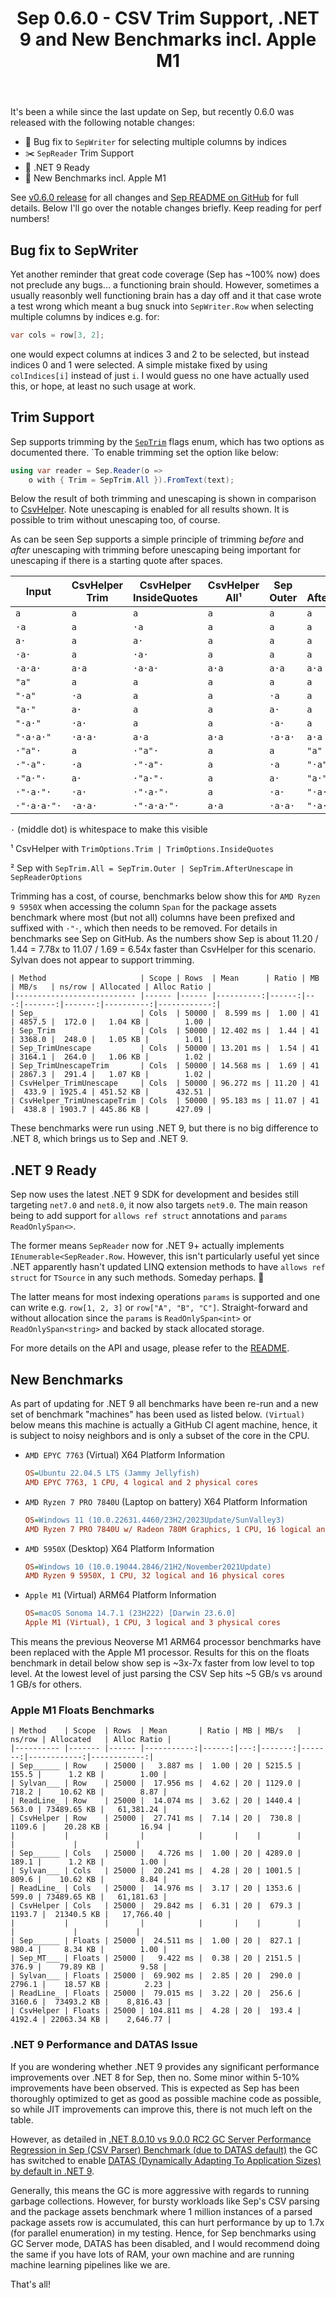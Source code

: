 ﻿---
layout: post
title: Sep 0.6.0 - CSV Trim Support, .NET 9 and New Benchmarks incl. Apple M1
---

It's been a while since the last update on Sep, but recently 0.6.0 was released
with the following notable changes:

* 🐛 Bug fix to `SepWriter` for selecting multiple columns by indices
* ✂️ `SepReader` Trim Support
* 🤖 .NET 9 Ready
* 🚀 New Benchmarks incl. Apple M1

See [v0.6.0 release](https://github.com/nietras/Sep/releases/tag/v0.6.0) for all
changes and [Sep README on GitHub](https://github.com/nietras/Sep) for full
details. Below I'll go over the notable changes briefly. Keep reading for perf
numbers!

## Bug fix to SepWriter

Yet another reminder that great code coverage (Sep has ~100% now) does not
preclude any bugs... a functioning brain should. However, sometimes a usually
reasonbly well functioning brain has a day off and it that case wrote a test
wrong which meant a bug snuck into `SepWriter.Row` when selecting multiple
columns by indices e.g. for:

```csharp
var cols = row[3, 2];
```

one would expect columns at indices 3 and 2 to be selected, but instead indices
0 and 1 were selected. A simple mistake fixed by using `colIndices[i]` instead
of just `i`. I would guess no one have actually used this, or hope, at least no
such usage at work.

## Trim Support

Sep supports trimming by the
[`SepTrim`](https://github.com/nietras/Sep/tree/main/src/Sep/SepTrim.cs) flags
enum, which has two options as documented there. `To enable trimming set the
option like below:

```csharp
using var reader = Sep.Reader(o => 
    o with { Trim = SepTrim.All }).FromText(text);
```

Below the result of both trimming and unescaping is shown in comparison to
[CsvHelper](https://joshclose.github.io/CsvHelper/). Note unescaping is enabled
for all results shown. It is possible to trim without unescaping too, of course.

As can be seen Sep supports a simple principle of trimming *before* and *after*
unescaping with trimming before unescaping being important for unescaping if
there is a starting quote after spaces.

| Input | CsvHelper Trim | CsvHelper InsideQuotes | CsvHelper All¹ | Sep Outer | Sep AfterUnescape | Sep All² |
|-|-|-|-|-|-|-|
| `a` | `a` | `a` | `a` | `a` | `a` | `a` |
| `·a` | `a` | `·a` | `a` | `a` | `a` | `a` |
| `a·` | `a` | `a·` | `a` | `a` | `a` | `a` |
| `·a·` | `a` | `·a·` | `a` | `a` | `a` | `a` |
| `·a·a·` | `a·a` | `·a·a·` | `a·a` | `a·a` | `a·a` | `a·a` |
| `"a"` | `a` | `a` | `a` | `a` | `a` | `a` |
| `"·a"` | `·a` | `a` | `a` | `·a` | `a` | `a` |
| `"a·"` | `a·` | `a` | `a` | `a·` | `a` | `a` |
| `"·a·"` | `·a·` | `a` | `a` | `·a·` | `a` | `a` |
| `"·a·a·"` | `·a·a·` | `a·a` | `a·a` | `·a·a·` | `a·a` | `a·a` |
| `·"a"·` | `a` | `·"a"·` | `a` | `a` | `"a"` | `a` |
| `·"·a"·` | `·a` | `·"·a"·` | `a` | `·a` | `"·a"` | `a` |
| `·"a·"·` | `a·` | `·"a·"·` | `a` | `a·` | `"a·"` | `a` |
| `·"·a·"·` | `·a·` | `·"·a·"·` | `a` | `·a·` | `"·a·"` | `a` |
| `·"·a·a·"·` | `·a·a·` | `·"·a·a·"·` | `a·a` | `·a·a·` | `"·a·a·"` | `a·a` |

`·` (middle dot) is whitespace to make this visible

¹ CsvHelper with `TrimOptions.Trim | TrimOptions.InsideQuotes`

² Sep with `SepTrim.All = SepTrim.Outer | SepTrim.AfterUnescape` in
`SepReaderOptions`

Trimming has a cost, of course, benchmarks below show this for `AMD Ryzen 9
5950X` when accessing the column `Span` for the package assets benchmark where
most (but not all) columns have been prefixed and suffixed with `·"·`, which
then needs to be removed. For details in benchmarks see Sep on GitHub. As the
numbers show Sep is about 11.20 / 1.44 = 7.78x to 11.07 / 1.69 = 6.54x faster
than CsvHelper for this scenario. Sylvan does not appear to support trimming.

```
| Method                     | Scope | Rows  | Mean      | Ratio | MB | MB/s   | ns/row | Allocated | Alloc Ratio |
|--------------------------- |------ |------ |----------:|------:|---:|-------:|-------:|----------:|------------:|
| Sep_                       | Cols  | 50000 |  8.599 ms |  1.00 | 41 | 4857.5 |  172.0 |   1.04 KB |        1.00 |
| Sep_Trim                   | Cols  | 50000 | 12.402 ms |  1.44 | 41 | 3368.0 |  248.0 |   1.05 KB |        1.01 |
| Sep_TrimUnescape           | Cols  | 50000 | 13.201 ms |  1.54 | 41 | 3164.1 |  264.0 |   1.06 KB |        1.02 |
| Sep_TrimUnescapeTrim       | Cols  | 50000 | 14.568 ms |  1.69 | 41 | 2867.3 |  291.4 |   1.07 KB |        1.02 |
| CsvHelper_TrimUnescape     | Cols  | 50000 | 96.272 ms | 11.20 | 41 |  433.9 | 1925.4 | 451.52 KB |      432.51 |
| CsvHelper_TrimUnescapeTrim | Cols  | 50000 | 95.183 ms | 11.07 | 41 |  438.8 | 1903.7 | 445.86 KB |      427.09 |
```

These benchmarks were run using .NET 9, but there is no big difference to .NET
8, which brings us to Sep and .NET 9.

## .NET 9 Ready

Sep now uses the latest .NET 9 SDK for development and besides still targeting
`net7.0` and `net8.0`, it now also targets `net9.0`. The main reason being to
add support for `allows ref struct` annotations and `params ReadOnlySpan<>`. 

The former means `SepReader` now for .NET 9+ actually implements
`IEnumerable<SepReader.Row`. However, this isn't particularly useful yet since
.NET apparently hasn't updated LINQ extension methods to have `allows ref
struct` for `TSource` in any such methods. Someday perhaps. 🤷‍

The latter means for most indexing operations `params` is supported and one can
write e.g. `row[1, 2, 3]` or `row["A", "B", "C"]`. Straight-forward and without
allocation since the `params` is `ReadOnlySpan<int>` or `ReadOnlySpan<string>`
and backed by stack allocated storage.

For more details on the API and usage, please refer to the
[README](https://github.com/nietras/Sep).

## New Benchmarks

As part of updating for .NET 9 all benchmarks have been re-run and a new set of
benchmark "machines" has been used as listed below. `(Virtual)` below means this
machine is actually a GitHub CI agent machine, hence, it is subject to noisy
neighbors and is only a subset of the core in the CPU.

* `AMD EPYC 7763` (Virtual) X64 Platform Information
  ```ini
  OS=Ubuntu 22.04.5 LTS (Jammy Jellyfish)
  AMD EPYC 7763, 1 CPU, 4 logical and 2 physical cores
  ```
* `AMD Ryzen 7 PRO 7840U` (Laptop on battery) X64 Platform Information
  ```ini
  OS=Windows 11 (10.0.22631.4460/23H2/2023Update/SunValley3)
  AMD Ryzen 7 PRO 7840U w/ Radeon 780M Graphics, 1 CPU, 16 logical and 8 physical cores
  ```
* `AMD 5950X` (Desktop) X64 Platform Information
  ```ini
  OS=Windows 10 (10.0.19044.2846/21H2/November2021Update)
  AMD Ryzen 9 5950X, 1 CPU, 32 logical and 16 physical cores
  ```
* `Apple M1` (Virtual) ARM64 Platform Information
  ```ini
  OS=macOS Sonoma 14.7.1 (23H222) [Darwin 23.6.0]
  Apple M1 (Virtual), 1 CPU, 3 logical and 3 physical cores
  ```

This means the previous Neoverse M1 ARM64 processor benchmarks have been
replaced with the Apple M1 processor. Results for this on the floats benchmark
in detail below show sep is ~3x-7x faster from low level to top level. At the
lowest level of just parsing the CSV Sep hits ~5 GB/s vs around 1 GB/s for
others.

### Apple M1 Floats Benchmarks
```
| Method    | Scope  | Rows  | Mean       | Ratio | MB | MB/s   | ns/row | Allocated   | Alloc Ratio |
|---------- |------- |------ |-----------:|------:|---:|-------:|-------:|------------:|------------:|
| Sep______ | Row    | 25000 |   3.887 ms |  1.00 | 20 | 5215.5 |  155.5 |      1.2 KB |        1.00 |
| Sylvan___ | Row    | 25000 |  17.956 ms |  4.62 | 20 | 1129.0 |  718.2 |    10.62 KB |        8.87 |
| ReadLine_ | Row    | 25000 |  14.074 ms |  3.62 | 20 | 1440.4 |  563.0 | 73489.65 KB |   61,381.24 |
| CsvHelper | Row    | 25000 |  27.741 ms |  7.14 | 20 |  730.8 | 1109.6 |    20.28 KB |       16.94 |
|           |        |       |            |       |    |        |        |             |             |
| Sep______ | Cols   | 25000 |   4.726 ms |  1.00 | 20 | 4289.0 |  189.1 |      1.2 KB |        1.00 |
| Sylvan___ | Cols   | 25000 |  20.241 ms |  4.28 | 20 | 1001.5 |  809.6 |    10.62 KB |        8.84 |
| ReadLine_ | Cols   | 25000 |  14.976 ms |  3.17 | 20 | 1353.6 |  599.0 | 73489.65 KB |   61,181.63 |
| CsvHelper | Cols   | 25000 |  29.842 ms |  6.31 | 20 |  679.3 | 1193.7 |  21340.5 KB |   17,766.40 |
|           |        |       |            |       |    |        |        |             |             |
| Sep______ | Floats | 25000 |  24.511 ms |  1.00 | 20 |  827.1 |  980.4 |     8.34 KB |        1.00 |
| Sep_MT___ | Floats | 25000 |   9.422 ms |  0.38 | 20 | 2151.5 |  376.9 |    79.89 KB |        9.58 |
| Sylvan___ | Floats | 25000 |  69.902 ms |  2.85 | 20 |  290.0 | 2796.1 |    18.57 KB |        2.23 |
| ReadLine_ | Floats | 25000 |  79.015 ms |  3.22 | 20 |  256.6 | 3160.6 |  73493.2 KB |    8,816.43 |
| CsvHelper | Floats | 25000 | 104.811 ms |  4.28 | 20 |  193.4 | 4192.4 | 22063.34 KB |    2,646.77 |
```

### .NET 9 Performance and DATAS Issue

If you are wondering whether .NET 9 provides any significant performance
improvements over .NET 8 for Sep, then no. Some minor within 5-10% improvements
have been observed. This is expected as Sep has been thoroughly optimized to get
as good as possible machine code as possible, so while JIT improvements can
improve this, there is not much left on the table.

However, as detailed in [.NET 8.0.10 vs 9.0.0 RC2 GC Server Performance
Regression in Sep (CSV Parser) Benchmark (due to DATAS
default)](https://github.com/dotnet/runtime/issues/109047) the GC has switched
to enable [DATAS (Dynamically Adapting To Application Sizes) by default in .NET
9](https://maoni0.medium.com/dynamically-adapting-to-application-sizes-2d72fcb6f1ea).

Generally, this means the GC is more aggressive with regards to running garbage
collections. However, for bursty workloads like Sep's CSV parsing and the
package assets benchmark where 1 million instances of a parsed package assets
row is accumulated, this can hurt performance by up to 1.7x (for parallel
enumeration) in my testing. Hence, for Sep benchmarks using GC Server mode,
DATAS has been disabled, and I would recommend doing the same if you have lots
of RAM, your own machine and are running machine learning pipelines like we are.

That's all!